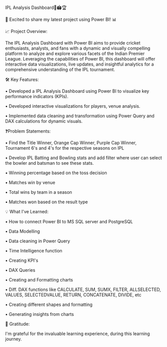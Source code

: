 IPL Analysis Dashboard🏏🏟️🏆

🚀 Excited to share my latest project using Power BI! 📊


📈 Project Overview:

The IPL Analysis Dashboard with Power BI aims to provide cricket enthusiasts, analysts, and fans with a dynamic and visually compelling platform to analyze and explore various facets of the Indian Premier League. Leveraging the capabilities of Power BI, this dashboard will offer interactive data visualizations, live updates, and insightful analytics for a comprehensive understanding of the IPL tournament.

🛠️ Key Features:

• Developed a IPL Analysis Dashboard using Power BI to visualize key performance indicators (KPIs).

• Developed interactive visualizations for players, venue analysis.

• Implemented data cleaning and transformation using Power Query and DAX calculations for dynamic visuals.


❓Problem Statements:

• Find the Title Winner, Orange Cap Winner, Purple Cap Winner, Tournament 6's and 4's for the respective seasons on IPL

• Develop IPL Batting and Bowling stats and add filter where user can select the bowler and batsman to see these stats.

• Winning percentage based on the toss decision

• Matches win by venue

• Total wins by team in a season

• Matches won based on the result type 


💡 What I've Learned:

• How to connect Power BI to MS SQL server and PostgreSQL

• Data Modelling

• Data cleaning in Power Query

• Time Intelligence function

• Creating KPI's

• DAX Queries

• Creating and Formatting charts

• Diff. DAX functions like CALCULATE, SUM, SUMX, FILTER, ALLSELECTED, VALUES, SELECTEDVALUE, RETURN, CONCATENATE, DIVIDE, etc

• Creating different shapes and formatting

• Generating insights from charts


🙌 Gratitude:

I'm grateful for the invaluable learning experience, during this learning journey.
